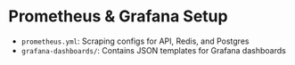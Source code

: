 # Prometheus & Grafana Setup

- `prometheus.yml`: Scraping configs for API, Redis, and Postgres
- `grafana-dashboards/`: Contains JSON templates for Grafana dashboards
